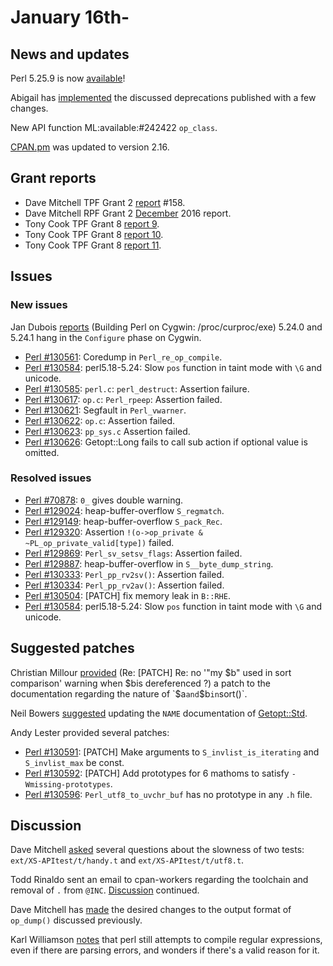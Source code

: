 # January 16th-

## News and updates

Perl 5.25.9 is now
[available](http://nntp.perl.org/group/perl.perl5.porters/242405)!

Abigail has
[implemented](http://nntp.perl.org/group/perl.perl5.porters/242310)
the discussed deprecations published with a few changes.

New API function ML:available:#242422 `op_class`.

[CPAN.pm](http://metacpan.org/pod/CPAN) was updated to version 2.16.

## Grant reports

* Dave Mitchell TPF Grant 2
  [report](http://nntp.perl.org/group/perl.perl5.porters/242285) \#158.
* Dave Mitchell RPF Grant 2
  [December](http://nntp.perl.org/group/perl.perl5.porters/242286) 2016
  report.
* Tony Cook TPF Grant 8
  [report 9](http://nntp.perl.org/group/perl.perl5.porters/242385).
* Tony Cook TPF Grant 8
  [report 10](http://nntp.perl.org/group/perl.perl5.porters/242386).
* Tony Cook TPF Grant 8
  [report 11](http://nntp.perl.org/group/perl.perl5.porters/242387).

## Issues

### New issues

Jan Dubois
[reports](http://nntp.perl.org/group/perl.perl5.porters/242307)
(Building Perl on Cygwin: /proc/curproc/exe) 5.24.0 and 5.24.1 hang in
the `Configure` phase on Cygwin.

* [Perl #130561](http://rt.perl.org/Ticket/Display.html?id=130561):
  Coredump in `Perl_re_op_compile`.
* [Perl #130584](http://rt.perl.org/Ticket/Display.html?id=130584):
  perl5.18-5.24: Slow `pos` function in taint mode with `\G` and
  unicode.
* [Perl #130585](http://rt.perl.org/Ticket/Display.html?id=130585):
  `perl.c`: `perl_destruct`: Assertion failure.
* [Perl #130617](http://rt.perl.org/Ticket/Display.html?id=130617):
  `op.c`: `Perl_rpeep`: Assertion failed.
* [Perl #130621](http://rt.perl.org/Ticket/Display.html?id=130621):
  Segfault in `Perl_vwarner`.
* [Perl #130622](http://rt.perl.org/Ticket/Display.html?id=130622):
  `op.c`: Assertion failed.
* [Perl #130623](http://rt.perl.org/Ticket/Display.html?id=130623):
  `pp_sys.c` Assertion failed.
* [Perl #130626](http://rt.perl.org/Ticket/Display.html?id=130626):
  Getopt::Long fails to call sub action if optional value is omitted.

### Resolved issues

* [Perl #70878](http://rt.perl.org/Ticket/Display.html?id=70878): `0_`
  gives double warning.
* [Perl #129024](http://rt.perl.org/Ticket/Display.html?id=129024):
  heap-buffer-overflow `S_regmatch`.
* [Perl #129149](http://rt.perl.org/Ticket/Display.html?id=129149):
  heap-buffer-overflow `S_pack_Rec`.
* [Perl #129320](http://rt.perl.org/Ticket/Display.html?id=129320):
  Assertion `!(o->op_private & ~PL_op_private_valid[type])`
  failed.
* [Perl #129869](http://rt.perl.org/Ticket/Display.html?id=129869):
  `Perl_sv_setsv_flags`: Assertion failed.
* [Perl #129887](http://rt.perl.org/Ticket/Display.html?id=129887):
  heap-buffer-overflow in `S__byte_dump_string`.
* [Perl #130333](http://rt.perl.org/Ticket/Display.html?id=130333):
  `Perl_pp_rv2sv()`: Assertion failed.
* [Perl #130334](http://rt.perl.org/Ticket/Display.html?id=130334):
  `Perl_pp_rv2av()`: Assertion failed.
* [Perl #130504](http://rt.perl.org/Ticket/Display.html?id=130504):
  \[PATCH\] fix memory leak in `B::RHE`.
* [Perl #130584](http://rt.perl.org/Ticket/Display.html?id=130584):
  perl5.18-5.24: Slow `pos` function in taint mode with `\G` and
  unicode.

## Suggested patches

Christian Millour
[provided](http://nntp.perl.org/group/perl.perl5.porters/242367) (Re:
\[PATCH\] Re: no '"my $b" used in sort comparison' warning when $bis
dereferenced ?) a patch to the documentation regarding the nature of
`$a` and `$b` in `sort()`.

Neil Bowers
[suggested](http://nntp.perl.org/group/perl.perl5.porters/242374)
updating the `NAME` documentation of
[Getopt::Std](http://metacpan.org/pod/Getopt::Std).

Andy Lester provided several patches:

* [Perl #130591](http://rt.perl.org/Ticket/Display.html?id=130591):
  \[PATCH\] Make arguments to `S_invlist_is_iterating` and
  `S_invlist_max` be const.
* [Perl #130592](http://rt.perl.org/Ticket/Display.html?id=130592):
  \[PATCH\] Add prototypes for 6 mathoms to satisfy
  `-Wmissing-prototypes`.
* [Perl #130596](http://rt.perl.org/Ticket/Display.html?id=130596):
  `Perl_utf8_to_uvchr_buf` has no prototype in any `.h` file.

## Discussion

Dave Mitchell
[asked](http://nntp.perl.org/group/perl.perl5.porters/242295) several
questions about the slowness of two tests: `ext/XS-APItest/t/handy.t`
and `ext/XS-APItest/t/utf8.t`.

Todd Rinaldo sent an email to cpan-workers regarding the toolchain and
removal of `.` from `@INC`.
[Discussion](http://nntp.perl.org/group/perl.perl5.porters/242362)
continued.

Dave Mitchell has
[made](http://nntp.perl.org/group/perl.perl5.porters/242421) the
desired changes to the output format of `op_dump()` discussed
previously.

Karl Williamson
[notes](http://nntp.perl.org/group/perl.perl5.porters/242439) that perl
still attempts to compile regular expressions, even if there are
parsing errors, and wonders if there's a valid reason for it.
